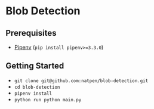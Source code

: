 # Blob Detection

## Prerequisites

* [Pipenv](https://github.com/kennethreitz/pipenv) (`pip install pipenv>=3.3.0`)

## Getting Started

* `git clone git@github.com:natpen/blob-detection.git`
* `cd blob-detection`
* `pipenv install`
* `python run python main.py`

